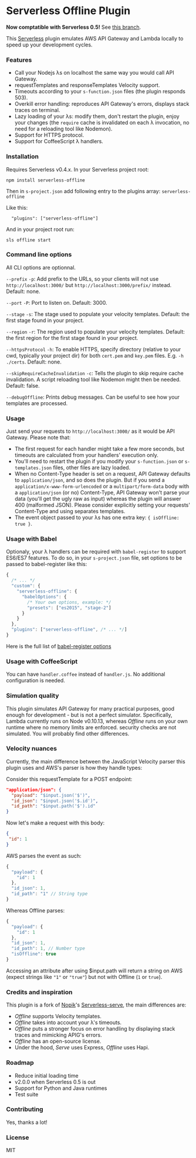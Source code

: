 # Serverless Offline Plugin

**Now comptatible with Serverless 0.5!** See [this branch](https://github.com/dherault/serverless-offline/tree/serverless_0.5).

This [Serverless](https://github.com/serverless/serverless) plugin emulates AWS API Gateway and Lambda locally to speed up your development cycles.

### Features

- Call your Nodejs λs on localhost the same way you would call API Gateway.
- requestTemplates and responseTemplates Velocity support.
- Timeouts according to your `s-function.json` files (the plugin responds 503).
- Overkill error handling: reproduces API Gateway's errors, displays stack traces on terminal.
- Lazy loading of your λs: modify them, don't restart the plugin, enjoy your changes (the `require` cache is invalidated on each λ invocation, no need for a reloading tool like Nodemon).
- Support for HTTPS protocol.
- Support for CoffeeScript λ handlers.

### Installation

Requires Serverless v0.4.x. In your Serverless project root:

```
npm install serverless-offline
```

Then in `s-project.json` add following entry to the plugins array: `serverless-offline`

Like this:
```
  "plugins": ["serverless-offline"]
```

And in your project root run:

```
sls offline start
```

### Command line options

All CLI options are optionnal.

`--prefix` `-p`: Add prefix to the URLs, so your clients will not use `http://localhost:3000/` but `http://localhost:3000/prefix/` instead. Default: none.

`--port` `-P`: Port to listen on. Default: 3000.

`--stage` `-s`: The stage used to populate your velocity templates. Default: the first stage found in your project.

`--region` `-r`: The region used to populate your velocity templates. Default: the first region for the first stage found in your project.

`--httpsProtocol` `-h`: To enable HTTPS, specify directory (relative to your cwd, typically your project dir) for both `cert.pem` and `key.pem` files. E.g. `-h ./certs`. Default: none.

`--skipRequireCacheInvalidation` `-c`: Tells the plugin to skip require cache invalidation. A script reloading tool like Nodemon might then be needed. Default: false.

`--debugOffline`: Prints debug messages. Can be useful to see how your templates are processed.

### Usage

Just send your requests to `http://localhost:3000/` as it would be API Gateway. Please note that:
- The first request for each handler might take a few more seconds, but timeouts are calculated from your handlers' execution only.
- You'll need to restart the plugin if you modify your `s-function.json` or `s-templates.json` files, other files are lazy loaded.
- When no Content-Type header is set on a request, API Gateway defaults to `application/json`, and so does the plugin.
But if you send a `application/x-www-form-urlencoded` or a `multipart/form-data` body with a `application/json` (or no) Content-Type, API Gateway won't parse your data (you'll get the ugly raw as input) whereas the plugin will answer 400 (malformed JSON).
Please consider explicitly setting your requests' Content-Type and using separates templates.
- The event object passed to your λs has one extra key: `{ isOffline: true }`.

### Usage with Babel

Optionaly, your λ handlers can be required with `babel-register` to support ES6/ES7 features.
To do so, in your `s-project.json` file, set options to be passed to babel-register like this:
```javascript
{
  /* ... */
  "custom": {
    "serverless-offline": {
      "babelOptions": {
        /* Your own options, example: */
        "presets": ["es2015", "stage-2"]
      }
    }
  },
  "plugins": ["serverless-offline", /* ... */]
}
```
Here is the full list of [babel-register options](https://babeljs.io/docs/usage/require/)

### Usage with CoffeeScript

You can have `handler.coffee` instead of `handler.js`. No additional configuration is needed.

### Simulation quality

This plugin simulates API Gateway for many practical purposes, good enough for development - but is not a perfect simulator. 
Specifically, Lambda currently runs on Node v0.10.13, whereas *Offline* runs on your own runtime where no memory limits are enforced. 
security checks are not simulated. You will probably find other differences.

### Velocity nuances

Currently, the main difference between the JavaScript Velocity parser this plugin uses and AWS's parser is how they handle types:

Consider this requestTemplate for a POST endpoint:
```json
"application/json": {
  "payload": "$input.json('$')",
  "id_json": "$input.json('$.id')",
  "id_path": "$input.path('$').id"
}
```

Now let's make a request with this body:
```json
{
 "id": 1
}
```

AWS parses the event as such:
```javascript
{
  "payload": {
    "id": 1
  },
  "id_json": 1,
  "id_path": "1" // String type
}
```

Whereas Offline parses:
```javascript
{
  "payload": {
    "id": 1
  },
  "id_json": 1,
  "id_path": 1, // Number type
  "isOffline": true
}
```

Accessing an attribute after using $input.path will return a string on AWS (expect strings like `"1"` or `"true"`) but not with Offline (`1` or `true`).

### Credits and inspiration

This plugin is a fork of [Nopik](https://github.com/Nopik/)'s [Serverless-serve](https://github.com/Nopik/serverless-serve), the main differences are:

- *Offline* supports Velocity templates.
- *Offline* takes into account your λ's timeouts.
- *Offline* puts a stronger focus on error handling by displaying stack traces and mimicking APIG's errors.
- *Offline* has an open-source license.
- Under the hood, *Serve* uses Express, *Offline* uses Hapi.

### Roadmap

- Reduce initial loading time
- v2.0.0 when Serverless 0.5 is out
- Support for Python and Java runtimes
- Test suite

### Contributing

Yes, thanks a lot!

### License

MIT
